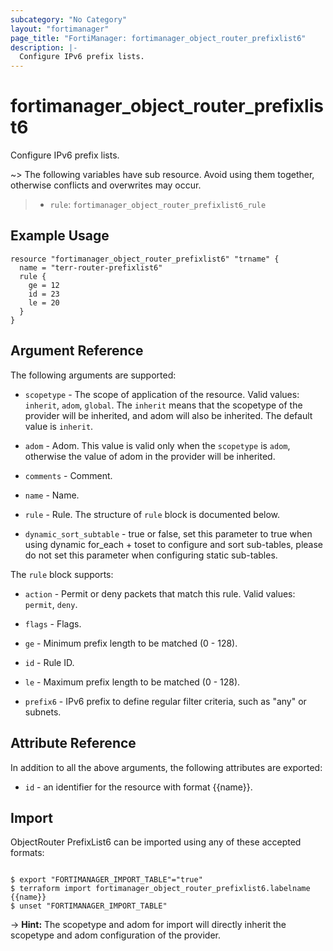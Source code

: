 ```yaml
---
subcategory: "No Category"
layout: "fortimanager"
page_title: "FortiManager: fortimanager_object_router_prefixlist6"
description: |-
  Configure IPv6 prefix lists.
---
```


# fortimanager_object_router_prefixlist6
Configure IPv6 prefix lists.

~> The following variables have sub resource. Avoid using them together, otherwise conflicts and overwrites may occur.
>- `rule`: `fortimanager_object_router_prefixlist6_rule`



## Example Usage

```hcl
resource "fortimanager_object_router_prefixlist6" "trname" {
  name = "terr-router-prefixlist6"
  rule {
    ge = 12
    id = 23
    le = 20
  }
}
```

## Argument Reference


The following arguments are supported:

* `scopetype` - The scope of application of the resource. Valid values: `inherit`, `adom`, `global`. The `inherit` means that the scopetype of the provider will be inherited, and adom will also be inherited. The default value is `inherit`.
* `adom` - Adom. This value is valid only when the `scopetype` is `adom`, otherwise the value of adom in the provider will be inherited.

* `comments` - Comment.
* `name` - Name.
* `rule` - Rule. The structure of `rule` block is documented below.
* `dynamic_sort_subtable` - true or false, set this parameter to true when using dynamic for_each + toset to configure and sort sub-tables, please do not set this parameter when configuring static sub-tables.

The `rule` block supports:

* `action` - Permit or deny packets that match this rule. Valid values: `permit`, `deny`.

* `flags` - Flags.
* `ge` - Minimum prefix length to be matched (0 - 128).
* `id` - Rule ID.
* `le` - Maximum prefix length to be matched (0 - 128).
* `prefix6` - IPv6 prefix to define regular filter criteria, such as "any" or subnets.


## Attribute Reference

In addition to all the above arguments, the following attributes are exported:
* `id` - an identifier for the resource with format {{name}}.

## Import

ObjectRouter PrefixList6 can be imported using any of these accepted formats:
```

$ export "FORTIMANAGER_IMPORT_TABLE"="true"
$ terraform import fortimanager_object_router_prefixlist6.labelname {{name}}
$ unset "FORTIMANAGER_IMPORT_TABLE"
```
-> **Hint:** The scopetype and adom for import will directly inherit the scopetype and adom configuration of the provider.
